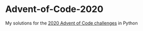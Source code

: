# Advent-of-Code-2020
My solutions for the [2020 Advent of Code challenges](https://adventofcode.com/2020) in Python
